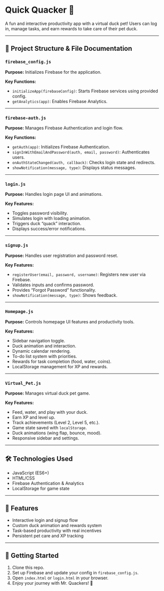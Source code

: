 # Quick Quacker 🦆

A fun and interactive productivity app with a virtual duck pet! Users can log in, manage tasks, and earn rewards to take care of their pet duck.

---

## 📁 Project Structure & File Documentation

### `firebase_config.js`
**Purpose:** Initializes Firebase for the application.

**Key Functions:**
- `initializeApp(firebaseConfig)`: Starts Firebase services using provided config.
- `getAnalytics(app)`: Enables Firebase Analytics.

---

### `firebase-auth.js`
**Purpose:** Manages Firebase Authentication and login flow.

**Key Functions:**
- `getAuth(app)`: Initializes Firebase Authentication.
- `signInWithEmailAndPassword(auth, email, password)`: Authenticates users.
- `onAuthStateChanged(auth, callback)`: Checks login state and redirects.
- `showNotification(message, type)`: Displays status messages.

---

### `login.js`
**Purpose:** Handles login page UI and animations.

**Key Features:**
- Toggles password visibility.
- Simulates login with loading animation.
- Triggers duck “quack” interaction.
- Displays success/error notifications.

---

### `signup.js`
**Purpose:** Handles user registration and password reset.

**Key Features:**
- `registerUser(email, password, username)`: Registers new user via Firebase.
- Validates inputs and confirms password.
- Provides “Forgot Password” functionality.
- `showNotification(message, type)`: Shows feedback.

---

### `Homepage.js`
**Purpose:** Controls homepage UI features and productivity tools.

**Key Features:**
- Sidebar navigation toggle.
- Duck animation and interaction.
- Dynamic calendar rendering.
- To-do list system with priorities.
- Rewards for task completion (food, water, coins).
- LocalStorage management for XP and rewards.

---

### `Virtual_Pet.js`
**Purpose:** Manages virtual duck pet game.

**Key Features:**
- Feed, water, and play with your duck.
- Earn XP and level up.
- Track achievements (Level 2, Level 5, etc.).
- Game state saved with `localStorage`.
- Duck animations (wing flap, bounce, mood).
- Responsive sidebar and settings.

---

## 🛠️ Technologies Used

- JavaScript (ES6+)
- HTML/CSS
- Firebase Authentication & Analytics
- LocalStorage for game state

---

## 🧪 Features

- Interactive login and signup flow
- Custom duck animation and rewards system
- Task-based productivity with real incentives
- Persistent pet care and XP tracking

---

## 🚀 Getting Started

1. Clone this repo.
2. Set up Firebase and update your config in `firebase_config.js`.
3. Open `index.html` or `login.html` in your browser.
4. Enjoy your journey with Mr. Quackers! 🦆

